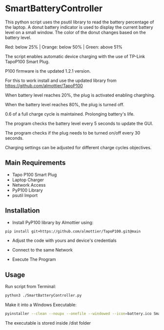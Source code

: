# SmartBatteryController

This python script uses the psutil library to read the battery percentage of the laptop.
A donut battery indicator is used to display the current battery level on a small window.
The color of the donut changes based on the battery level.

Red: below 25% | 
Orange: below 50% | 
Green: above 51%


The script enables automatic device charging with the use of TP-Link TapoP100 Smart Plug.

P100 firmware is the updated 1.2.1 version.

For this to work install and use the updated library from https://github.com/almottier/TapoP100

When battery level reaches 20%, the plug is activated enabling charghing.

When the battery level reaches 80%, the plug is turned off.

0.6 of a full charge cycle is maintained. Prolonging battery's life.

The program checks the battery level every 5 seconds to update the GUI.

The program checks if the plug needs to be turned on/off every 30 seconds.

Charging settings can be adjusted for different charge cycles objectives.

## Main Requirements
* Tapo P100 Smart Plug
* Laptop Charger
* Network Access
* PyP100 Library
* psutil Import

## Installation
* Install PyP100 library by Almottier using:
```bash
pip install git+https://github.com/almottier/TapoP100.git@main
```
* Adjust the code with yours and device's credentials

* Connect to the same Network

* Execute The Program

## Usage
Run script from Terminal:
```bash
python3 ./SmartBatteryController.py
```
Make it into a Windows Executable:
```bash
pyinstaller --clean --noupx --onefile --windowed --icon=battery.ico SmartBatteryController.py
```
The executable is stored inside /dist folder

